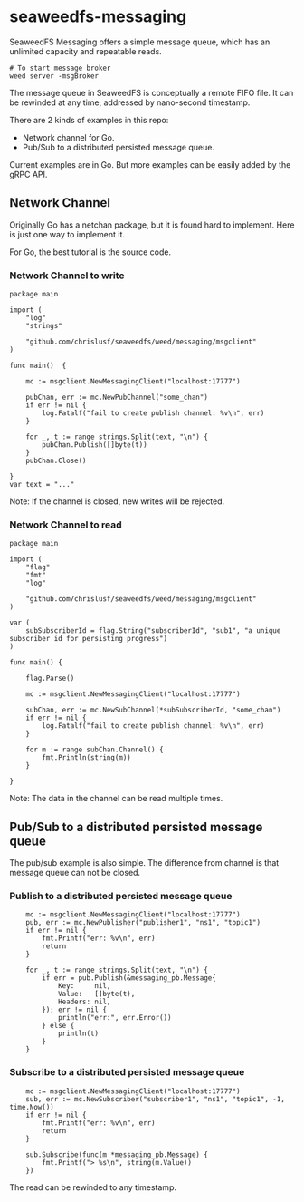 # seaweedfs-messaging

SeaweedFS Messaging offers a simple message queue, which has an unlimited capacity and repeatable reads.

```
# To start message broker
weed server -msgBroker
```

The message queue in SeaweedFS is conceptually a remote FIFO file. It can be rewinded at any time, addressed by nano-second timestamp.

There are 2 kinds of examples in this repo: 
* Network channel for Go.
* Pub/Sub to a distributed persisted message queue.

Current examples are in Go. But more examples can be easily added by the gRPC API.

## Network Channel

Originally Go has a netchan package, but it is found hard to implement. Here is just one way to implement it.

For Go, the best tutorial is the source code.

### Network Channel to write
```
package main

import (
	"log"
	"strings"

	"github.com/chrislusf/seaweedfs/weed/messaging/msgclient"
)

func main()  {

	mc := msgclient.NewMessagingClient("localhost:17777")

	pubChan, err := mc.NewPubChannel("some_chan")
	if err != nil {
		log.Fatalf("fail to create publish channel: %v\n", err)
	}

	for _, t := range strings.Split(text, "\n") {
		pubChan.Publish([]byte(t))
	}
	pubChan.Close()

}
var text = "..."

```

Note: If the channel is closed, new writes will be rejected.

### Network Channel to read
```
package main

import (
	"flag"
	"fmt"
	"log"

	"github.com/chrislusf/seaweedfs/weed/messaging/msgclient"
)

var (
	subSubscriberId = flag.String("subscriberId", "sub1", "a unique subscriber id for persisting progress")
)

func main() {

	flag.Parse()

	mc := msgclient.NewMessagingClient("localhost:17777")

	subChan, err := mc.NewSubChannel(*subSubscriberId, "some_chan")
	if err != nil {
		log.Fatalf("fail to create publish channel: %v\n", err)
	}

	for m := range subChan.Channel() {
		fmt.Println(string(m))
	}

}

```

Note: The data in the channel can be read multiple times.

## Pub/Sub to a distributed persisted message queue

The pub/sub example is also simple. The difference from channel is that message queue can not be closed.

### Publish to a distributed persisted message queue
```
	mc := msgclient.NewMessagingClient("localhost:17777")
	pub, err := mc.NewPublisher("publisher1", "ns1", "topic1")
	if err != nil {
		fmt.Printf("err: %v\n", err)
		return
	}

	for _, t := range strings.Split(text, "\n") {
		if err = pub.Publish(&messaging_pb.Message{
			Key:     nil,
			Value:   []byte(t),
			Headers: nil,
		}); err != nil {
			println("err:", err.Error())
		} else {
			println(t)
		}
	}

```

### Subscribe to a distributed persisted message queue
```
	mc := msgclient.NewMessagingClient("localhost:17777")
	sub, err := mc.NewSubscriber("subscriber1", "ns1", "topic1", -1, time.Now())
	if err != nil {
		fmt.Printf("err: %v\n", err)
		return
	}

	sub.Subscribe(func(m *messaging_pb.Message) {
		fmt.Printf("> %s\n", string(m.Value))
	})

```

The read can be rewinded to any timestamp.
